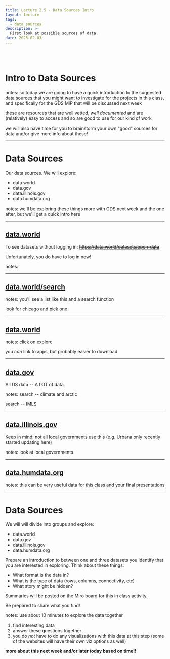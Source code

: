 ```yaml
---
title: Lecture 2.5 - Data Sources Intro
layout: lecture
tags:
  - data sources
description: >-
  First look at possible sources of data.
date: 2025-02-03
---
```


<br>
<br>

# Intro to Data Sources

notes:
so today we are going to have a quick introduction to the suggested data sources that you might want to investigate for the projects in this class, and specifically for the GDS MiP that will be discussed next week

these are resources that are well vetted, *well documented* and are (relatively) easy to access and so are good to use for our kind of work

we will also have time for you to brainstorm your own "good" sources for data and/or give more info about these!

---

# Data Sources

Our data sources.  We will explore:

 * data.world
 * data.gov
 * data.illinois.gov
 * data.humdata.org


notes:
we'll be exploring these things more with GDS next week and the one after, but we'll get a quick intro here


---

## [data.world](https://data.world/)

To see datasets without logging in: ~~https://data.world/datasets/open-data~~ 

Unfortunately, you do have to log in now!

notes:

---

## [data.world/search](https://data.world/search)

<!-- .slide: data-background-image="images/dataSources/dataworld_searchChicago.png" data-background-size="auto 85%" data-background-position="right 50% bottom 50%" aria-label="[Contents of data.world/datasets/open-data]" -->

notes:
you'll see a list like this and a search function

look for chicago and pick one

---

## [data.world](https://data.world/)

<!-- .slide: data-background-image="images/dataSources/dataworld_chicagoData.png" data-background-size="auto 85%" data-background-position="right 50% bottom 50%" aria-label="[Data view of Chicago City Council Votes and highlight on Explore this dataset button. Click this button for more info.]" -->

notes:
click on explore

you *can* link to apps, but probably easier to download 

---

## [data.gov](https://data.gov/)

All US data -- A LOT of data.

notes:
search -- climate and arctic

search -- IMLS

---

## [data.illinois.gov](https://data.illinois.gov/)

Keep in mind: not all local governments use this (e.g. Urbana only recently started updating here)

<!-- .slide: data-background-image="images/dataSources/dataIllinois_urbana.png" data-background-size="auto 65%" data-background-position="right 50% bottom 50%" aria-label="[Looking at the contents of data.illinois.gov/group/local-government]" -->

notes: 
look at local governments

---

## [data.humdata.org](https://data.humdata.org/)

<!-- .slide: data-background-image="images/dataSources/dataHum_climate.png" data-background-size="auto 60%" data-background-position="right 50% bottom 50%" aria-label="[The webpage data.humdata.org/dataset]" -->

notes:
this can be very useful data for this class and your final presentations

---

# Data Sources

We will will divide into groups and explore:

 * data.world
 * data.gov
 * data.illinois.gov
 * data.humdata.org

Prepare an introduction to between one and three datasets you identify that you
are interested in exploring.  Think about these things:

 * What format is the data in?
 * What is the type of data (rows, columns, connectivity, etc)
 * What story might be hidden?
 
Summaries will be posted on the Miro board for this in class activity.

Be prepared to share what you find!

notes:
use about 10 minutes to explore the data together

1. find interesting data
1. answer these questions together
1. you do *not* have to do any visualizations with this data at this step (some of the websites will have their own viz options as well)

**more about this next week and/or later today based on time!!**
